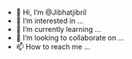 - 👋 Hi, I’m @Jibhatjibril
- 👀 I’m interested in ...
- 🌱 I’m currently learning ...
- 💞️ I’m looking to collaborate on ...
- 📫 How to reach me ...

<!---
Jibhatjibril/Jibhatjibril is a ✨ special ✨ repository because its `README.md` (this file) appears on your GitHub profile.
You can click the Preview link to take a look at your changes.
--->
